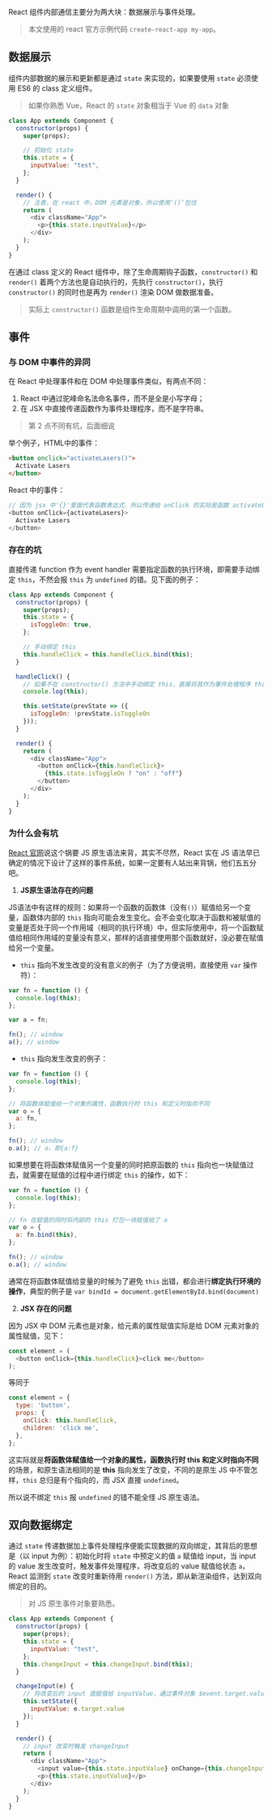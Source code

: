 React 组件内部通信主要分为两大块：数据展示与事件处理。

> 本文使用的 react 官方示例代码 `create-react-app my-app`。   

## 数据展示

组件内部数据的展示和更新都是通过 `state` 来实现的，如果要使用 `state` 必须使用 ES6 的 class 定义组件。   

> 如果你熟悉 Vue，React 的 `state` 对象相当于 Vue 的 `data` 对象

```js
class App extends Component {
  constructor(props) {
    super(props);

    // 初始化 state
    this.state = {
      inputValue: "test",
    };
  }

  render() {
    // 注意，在 react 中，DOM 元素是对象，所以使用‘()’包住 
    return (
      <div className="App">
        <p>{this.state.inputValue}</p>
      </div>
    );
  }
}
```

在通过 class 定义的 React 组件中，除了生命周期钩子函数，`constructor()` 和 `render()` 着两个方法也是自动执行的，先执行 `constructor()`，执行 `constructor()` 的同时也是再为 `render()` 渲染 DOM 做数据准备。   

> 实际上 `constructor()` 函数是组件生命周期中调用的第一个函数。

## 事件

### 与 DOM 中事件的异同

在 React 中处理事件和在 DOM 中处理事件类似，有两点不同：   

1. React 中通过驼峰命名法命名事件，而不是全是小写字母；
2. 在 JSX 中直接传递函数作为事件处理程序，而不是字符串。 

> 第 2 点不同有坑，后面细说

举个例子，HTML中的事件：   

```html
<button onclick="activateLasers()">
  Activate Lasers
</button>
```

React 中的事件：   

```js
// 因为 jsx 中'{}'里面代表函数表达式，所以传递给 onClick 的实际是函数 activateLasers 的函数体部分，因此需要指定 this 指向，不然会报错
<button onClick={activateLasers}>
  Activate Lasers
</button>
```

### 存在的坑

直接传递 function 作为 event handler 需要指定函数的执行环境，即需要手动绑定 `this`，不然会报 `this` 为 `undefined` 的错。见下面的例子：   

```js
class App extends Component {
  constructor(props) {
    super(props);
    this.state = {
      isToggleOn: true,
    };

    // 手动绑定 this
    this.handleClick = this.handleClick.bind(this);
  }

  handleClick() {
    // 如果不在 constructor() 方法中手动绑定 this，直接将其作为事件处理程序 this 为 undefined
    console.log(this);

    this.setState(prevState => ({
      isToggleOn: !prevState.isToggleOn
    }));
  }

  render() {
    return (
      <div className="App">
        <button onClick={this.handleClick}>
          {this.state.isToggleOn ? "on" : "off"}
        </button>
      </div>
    );
  }
}
```

### 为什么会有坑

[React 官网](https://reactjs.org/docs/handling-events.html)说这个锅要 JS 原生语法来背，其实不尽然，React 实在 JS 语法早已确定的情况下设计了这样的事件系统，如果一定要有人站出来背锅，他们五五分吧。   

1. **JS原生语法存在的问题**   

JS语法中有这样的规则：如果将一个函数的函数体（没有`()`）赋值给另一个变量，函数体内部的 `this` 指向可能会发生变化。会不会变化取决于函数和被赋值的变量是否处于同一个作用域（相同的执行环境）中，但实际使用中，将一个函数赋值给相同作用域的变量没有意义，那样的话直接使用那个函数就好，没必要在赋值给另一个变量。   

- `this` 指向不发生改变的没有意义的例子（为了方便说明，直接使用 `var` 操作符）：
```js
var fn = function () {
  console.log(this);
};

var a = fn;

fn(); // window
a(); // window
```

- `this` 指向发生改变的例子：

```js
var fn = function () {
  console.log(this);
};

// 将函数体赋值给一个对象的属性，函数执行时 this 和定义时指向不同
var o = {
  a: fn,
};

fn(); // window
o.a(); // o，即{a:f}
```

如果想要在将函数体赋值另一个变量的同时把原函数的 `this` 指向也一块赋值过去，就需要在赋值的过程中进行绑定 `this` 的操作，如下：   

```js
var fn = function () {
  console.log(this);
};

// fn 在赋值的同时将内部的 this 打包一块赋值给了 a
var o = {
  a: fn.bind(this),
};

fn(); // window
o.a(); // window
```

通常在将函数体赋值给变量的时候为了避免 `this` 出错，都会进行**绑定执行环境的操作**，典型的例子是 `var bindId = document.getElementById.bind(document)`   

2. **JSX 存在的问题**   

因为 JSX 中 DOM 元素也是对象，给元素的属性赋值实际是给 DOM 元素对象的属性赋值，见下：   

```js
const element = (
  <button onClick={this.handleClick}>click me</button>
);
```

等同于

```js
const element = {
  type: 'button',
  props: {
    onClick: this.handleClick,
    children: 'click me',
  },
};
```
这实际就是**将函数体赋值给一个对象的属性，函数执行时 this 和定义时指向不同**的场景，和原生语法相同的是 **this** 指向发生了改变，不同的是原生 JS 中不管怎样，`this` 总归是有个指向的，而 JSX 直接 `undefined`。    

所以说不绑定 `this` 报 `undefined` 的错不能全怪 JS 原生语法。   

## 双向数据绑定

通过 `state` 传递数据加上事件处理程序便能实现数据的双向绑定，其背后的思想是（以 input 为例）：初始化时将 `state` 中预定义的值 `a` 赋值给 input，当 input 的 value 发生改变时，触发事件处理程序，将改变后的 value 赋值给状态 `a`，React 监测到 `state` 改变时重新待用 `render()` 方法，即从新渲染组件，达到双向绑定的目的。   

> 对 JS 原生事件对象要熟悉。

```js
class App extends Component {
  constructor(props) {
    super(props);
    this.state = {
      inputValue: "test",
    };
    this.changeInput = this.changeInput.bind(this);
  }

  changeInput(e) {
    // 将改变后的 input 值赋值给 inputValue，通过事件对象 $event.target.value 实现
    this.setState({
      inputValue: e.target.value
    });
  }

  render() {
    // input 改变时触发 changeInput
    return (
      <div className="App">
        <input value={this.state.inputValue} onChange={this.changeInput} />
        <p>{this.state.inputValue}</p>
      </div>
    );
  }
}
```